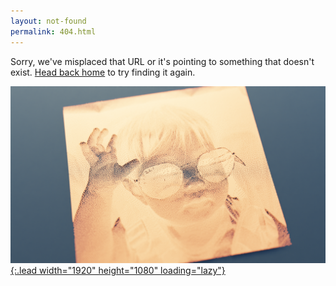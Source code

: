 ```yaml
---
layout: not-found
permalink: 404.html
---
```


Sorry, we've misplaced that URL or it's pointing to something that doesn't exist. [Head back home](/) to try finding it again.

[![404](assets/img/misc/cool_kid.png){:.lead width="1920" height="1080" loading="lazy"}](/)

